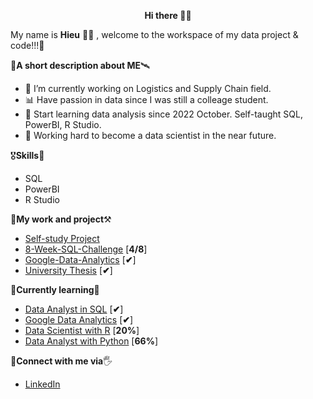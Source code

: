 <p align="center">
   <b> Hi there </b> 🙋‍♂️
</p>

  My name is <b>Hieu</b> 🧑‍💻 , welcome to the workspace of my data project & code!!!🔭

🚀**A short description about ME**🛰️
- 🔭 I’m currently working on Logistics and Supply Chain field.
- 📊 Have passion in data since I was still a colleage student.
- 📖 Start learning data analysis since 2022 October. Self-taught SQL, PowerBI, R Studio.
- 💪 Working hard to become a data scientist in the near future.

🎖️**Skills**🏅
- SQL
- PowerBI
- R Studio

🧐**My work and project**⚒
- [Self-study Project](https://github.com/hieucabo/Selfstudy-Project)
- [8-Week-SQL-Challenge](https://github.com/hieucabo/8-Week-SQL-Challenge) [**4/8**]
- [Google-Data-Analytics](https://github.com/hieucabo/Google-Data-Analytics) [**✔**]
- [University Thesis](https://github.com/hieucabo/University-Thesis) [**✔**]


📕**Currently learning**📘
- [Data Analyst in SQL](https://app.datacamp.com/learn/career-tracks/data-analyst-in-sql) [**✔**]
- [Google Data Analytics](https://www.coursera.org/account/accomplishments/specialization/certificate/8ZH4YFNLLWFZ) [**✔**]
- [Data Scientist with R](https://app.datacamp.com/learn/career-tracks/data-scientist-with-r) [**20%**]
- [Data Analyst with Python](https://app.datacamp.com/learn/career-tracks/data-analyst-with-python) [**66%**]

👋**Connect with me via**🖐️
- [LinkedIn](https://www.linkedin.com/in/hieucabo/) 
